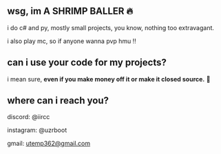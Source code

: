 ## wsg, im A SHRIMP BALLER :fire:
i do c# and py, mostly small projects, you know, nothing too extravagant.

i also play mc, so if anyone wanna pvp hmu ‼️
## can i use your code for my projects?
i mean sure, **even if you make money off it or make it closed source.** :shrug:

## where can i reach you?
discord: @iircc

instagram: @uzrboot

gmail: utemp362@gmail.com

